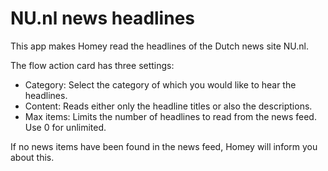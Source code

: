 # NU.nl news headlines

This app makes Homey read the headlines of the Dutch news site NU.nl.

The flow action card has three settings:

- Category: Select the category of which you would like to hear the headlines.
- Content: Reads either only the headline titles or also the descriptions.
- Max items: Limits the number of headlines to read from the news feed. Use 0 for unlimited.

If no news items have been found in the news feed, Homey will inform you about this.
